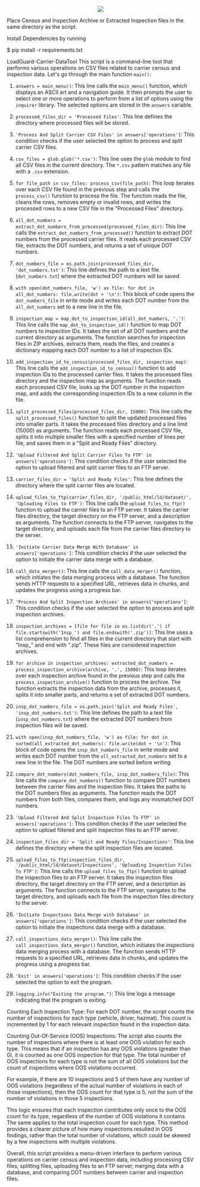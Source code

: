 
<p align="center">
  <img src="img]https://i.imgur.com/JPbUIcT.png">
</p>

Place Census and Inspection Archive or Extracted Inspection files in the same directory as the script.

Install Dependencies by running

$ pip install -r requirements.txt

﻿LoadGuard-Carrier-DataTool
This script is a command-line tool that performs various operations on CSV files related to carrier census and inspection data. Let's go through the main function `main()`:

1. `answers = main_menu()`: This line calls the `main_menu()` function, which displays an ASCII art and a navigation guide. It then prompts the user to select one or more operations to perform from a list of options using the `inquirer` library. The selected options are stored in the `answers` variable.

2. `processed_files_dir = 'Processed Files'`: This line defines the directory where processed files will be stored.

3. `'Process And Split Carrier CSV Files' in answers['operations']`: This condition checks if the user selected the option to process and split carrier CSV files.

4. `csv_files = glob.glob('*.csv')`: This line uses the `glob` module to find all CSV files in the current directory. The `*.csv` pattern matches any file with a `.csv` extension.

5. `for file_path in csv_files: process_csv(file_path)`: This loop iterates over each CSV file found in the previous step and calls the `process_csv()` function to process the file. The function reads the file, cleans the rows, removes empty or invalid rows, and writes the processed rows to a new CSV file in the "Processed Files" directory.

6. `all_dot_numbers = extract_dot_numbers_from_processed(processed_files_dir)`: This line calls the `extract_dot_numbers_from_processed()` function to extract DOT numbers from the processed carrier files. It reads each processed CSV file, extracts the DOT numbers, and returns a set of unique DOT numbers.

7. `dot_numbers_file = os.path.join(processed_files_dir, 'dot_numbers.txt')`: This line defines the path to a text file (`dot_numbers.txt`) where the extracted DOT numbers will be saved.

8. `with open(dot_numbers_file, 'w') as file: for dot in all_dot_numbers: file.write(dot + '\n')`: This block of code opens the `dot_numbers_file` in write mode and writes each DOT number from the `all_dot_numbers` set to a new line in the file.

9. `inspection_map = map_dot_to_inspection_id(all_dot_numbers, '.')`: This line calls the `map_dot_to_inspection_id()` function to map DOT numbers to inspection IDs. It takes the set of all DOT numbers and the current directory as arguments. The function searches for inspection files in ZIP archives, extracts them, reads the files, and creates a dictionary mapping each DOT number to a list of inspection IDs.

10. `add_inspection_id_to_census(processed_files_dir, inspection_map)`: This line calls the `add_inspection_id_to_census()` function to add inspection IDs to the processed carrier files. It takes the processed files directory and the inspection map as arguments. The function reads each processed CSV file, looks up the DOT number in the inspection map, and adds the corresponding inspection IDs to a new column in the file.

11. `split_processed_files(processed_files_dir, 15000)`: This line calls the `split_processed_files()` function to split the updated processed files into smaller parts. It takes the processed files directory and a line limit (15000) as arguments. The function reads each processed CSV file, splits it into multiple smaller files with a specified number of lines per file, and saves them in a "Split and Ready Files" directory.

12. `'Upload Filtered And Split Carrier Files To FTP' in answers['operations']`: This condition checks if the user selected the option to upload filtered and split carrier files to an FTP server.

13. `carrier_files_dir = 'Split and Ready Files'`: This line defines the directory where the split carrier files are located.

14. `upload_files_to_ftp(carrier_files_dir, '/public_html/ld/dataset/', 'Uploading Files to FTP')`: This line calls the `upload_files_to_ftp()` function to upload the carrier files to an FTP server. It takes the carrier files directory, the target directory on the FTP server, and a description as arguments. The function connects to the FTP server, navigates to the target directory, and uploads each file from the carrier files directory to the server.

15. `'Initiate Carrier Data Merge With Database' in answers['operations']`: This condition checks if the user selected the option to initiate the carrier data merge with a database.

16. `call_data_merger()`: This line calls the `call_data_merger()` function, which initiates the data merging process with a database. The function sends HTTP requests to a specified URL, retrieves data in chunks, and updates the progress using a progress bar.

17. `'Process And Split Inspection Archives' in answers['operations']`: This condition checks if the user selected the option to process and split inspection archives.

18. `inspection_archives = [file for file in os.listdir('.') if file.startswith('Insp_') and file.endswith('.zip')]`: This line uses a list comprehension to find all files in the current directory that start with "Insp_" and end with ".zip". These files are considered inspection archives.

19. `for archive in inspection_archives: extracted_dot_numbers = process_inspection_archive(archive, '.', 15000)`: This loop iterates over each inspection archive found in the previous step and calls the `process_inspection_archive()` function to process the archive. The function extracts the inspection data from the archive, processes it, splits it into smaller parts, and returns a set of extracted DOT numbers.

20. `insp_dot_numbers_file = os.path.join('Split and Ready Files', 'insp_dot_numbers.txt')`: This line defines the path to a text file (`insp_dot_numbers.txt`) where the extracted DOT numbers from inspection files will be saved.

21. `with open(insp_dot_numbers_file, 'w') as file: for dot in sorted(all_extracted_dot_numbers): file.write(dot + '\n')`: This block of code opens the `insp_dot_numbers_file` in write mode and writes each DOT number from the `all_extracted_dot_numbers` set to a new line in the file. The DOT numbers are sorted before writing.

22. `compare_dot_numbers(dot_numbers_file, insp_dot_numbers_file)`: This line calls the `compare_dot_numbers()` function to compare DOT numbers between the carrier files and the inspection files. It takes the paths to the DOT numbers files as arguments. The function reads the DOT numbers from both files, compares them, and logs any mismatched DOT numbers.

23. `'Upload Filtered And Split Inspection Files To FTP' in answers['operations']`: This condition checks if the user selected the option to upload filtered and split inspection files to an FTP server.

24. `inspection_files_dir = 'Split and Ready Files/Inspections'`: This line defines the directory where the split inspection files are located.

25. `upload_files_to_ftp(inspection_files_dir, '/public_html/ld/dataset/Inspections', 'Uploading Inspection Files To FTP')`: This line calls the `upload_files_to_ftp()` function to upload the inspection files to an FTP server. It takes the inspection files directory, the target directory on the FTP server, and a description as arguments. The function connects to the FTP server, navigates to the target directory, and uploads each file from the inspection files directory to the server.

26. `'Initiate Inspections Data Merge with Database' in answers['operations']`: This condition checks if the user selected the option to initiate the inspections data merge with a database.

27. `call_inspections_data_merger()`: This line calls the `call_inspections_data_merger()` function, which initiates the inspections data merging process with a database. The function sends HTTP requests to a specified URL, retrieves data in chunks, and updates the progress using a progress bar.

28. `'Exit' in answers['operations']`: This condition checks if the user selected the option to exit the program.

29. `logging.info("Exiting the program.")`: This line logs a message indicating that the program is exiting.

Counting Each Inspection Type: For each DOT number, the script counts the number of inspections for each type (vehicle, driver, hazmat). This count is incremented by 1 for each relevant inspection found in the inspection data.

Counting Out-Of-Service (OOS) Inspections: The script also counts the number of inspections where there is at least one OOS violation for each type. This means that if an inspection has any OOS violations (greater than 0), it is counted as one OOS inspection for that type. The total number of OOS inspections for each type is not the sum of all OOS violations but the count of inspections where OOS violations occurred.

For example, if there are 10 inspections and 5 of them have any number of OOS violations (regardless of the actual number of violations in each of those inspections), then the OOS count for that type is 5, not the sum of the number of violations in those 5 inspections.

This logic ensures that each inspection contributes only once to the OOS count for its type, regardless of the number of OOS violations it contains. The same applies to the total inspection count for each type. This method provides a clearer picture of how many inspections resulted in OOS findings, rather than the total number of violations, which could be skewed by a few inspections with multiple violations.

Overall, this script provides a menu-driven interface to perform various operations on carrier census and inspection data, including processing CSV files, splitting files, uploading files to an FTP server, merging data with a database, and comparing DOT numbers between carrier and inspection files.
